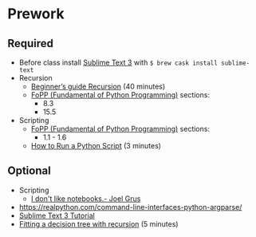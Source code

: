 Prework
======

Required
------

- Before class install [Sublime Text 3](https://www.sublimetext.com/3) with `$ brew cask install sublime-text`
- Recursion
    + [Beginner’s guide Recursion](https://www.youtube.com/watch?v=fhDsjfLSmVk) (40 minutes)
    + [FoPP (Fundamental of Python Programming)](http://python.cs.southern.edu/pythonbook/pythonbook.pdf) sections:
        - 8.3
        + 15.5
- Scripting
    + [FoPP (Fundamental of Python Programming)](http://python.cs.southern.edu/pythonbook/pythonbook.pdf) sections:
        - 1.1 - 1.6
    - [How to Run a Python Script](https://www.youtube.com/watch?v=Txt-cLLa_vo) (3 minutes)
        
Optional
------

- Scripting
    + [I don't like notebooks.- Joel Grus](https://www.youtube.com/watch?v=7jiPeIFXb6U)
- https://realpython.com/command-line-interfaces-python-argparse/
- [Sublime Text 3 Tutorial](https://www.youtube.com/watch?v=utLIfDpGKsY)
- [Fitting a decision tree with recursion](https://www.coursera.org/lecture/ml-classification/recursive-greedy-algorithm-Oor8r) (5 minutes)
                                                                                
